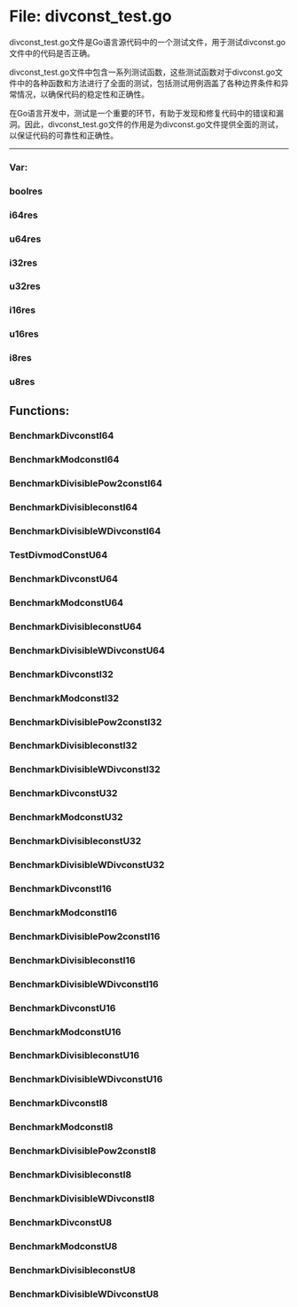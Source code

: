 # File: divconst_test.go

divconst_test.go文件是Go语言源代码中的一个测试文件，用于测试divconst.go文件中的代码是否正确。

divconst_test.go文件中包含一系列测试函数，这些测试函数对于divconst.go文件中的各种函数和方法进行了全面的测试，包括测试用例涵盖了各种边界条件和异常情况，以确保代码的稳定性和正确性。

在Go语言开发中，测试是一个重要的环节，有助于发现和修复代码中的错误和漏洞。因此，divconst_test.go文件的作用是为divconst.go文件提供全面的测试，以保证代码的可靠性和正确性。




---

### Var:

### boolres





### i64res





### u64res





### i32res





### u32res





### i16res





### u16res





### i8res





### u8res





## Functions:

### BenchmarkDivconstI64





### BenchmarkModconstI64





### BenchmarkDivisiblePow2constI64





### BenchmarkDivisibleconstI64





### BenchmarkDivisibleWDivconstI64





### TestDivmodConstU64





### BenchmarkDivconstU64





### BenchmarkModconstU64





### BenchmarkDivisibleconstU64





### BenchmarkDivisibleWDivconstU64





### BenchmarkDivconstI32





### BenchmarkModconstI32





### BenchmarkDivisiblePow2constI32





### BenchmarkDivisibleconstI32





### BenchmarkDivisibleWDivconstI32





### BenchmarkDivconstU32





### BenchmarkModconstU32





### BenchmarkDivisibleconstU32





### BenchmarkDivisibleWDivconstU32





### BenchmarkDivconstI16





### BenchmarkModconstI16





### BenchmarkDivisiblePow2constI16





### BenchmarkDivisibleconstI16





### BenchmarkDivisibleWDivconstI16





### BenchmarkDivconstU16





### BenchmarkModconstU16





### BenchmarkDivisibleconstU16





### BenchmarkDivisibleWDivconstU16





### BenchmarkDivconstI8





### BenchmarkModconstI8





### BenchmarkDivisiblePow2constI8





### BenchmarkDivisibleconstI8





### BenchmarkDivisibleWDivconstI8





### BenchmarkDivconstU8





### BenchmarkModconstU8





### BenchmarkDivisibleconstU8





### BenchmarkDivisibleWDivconstU8





